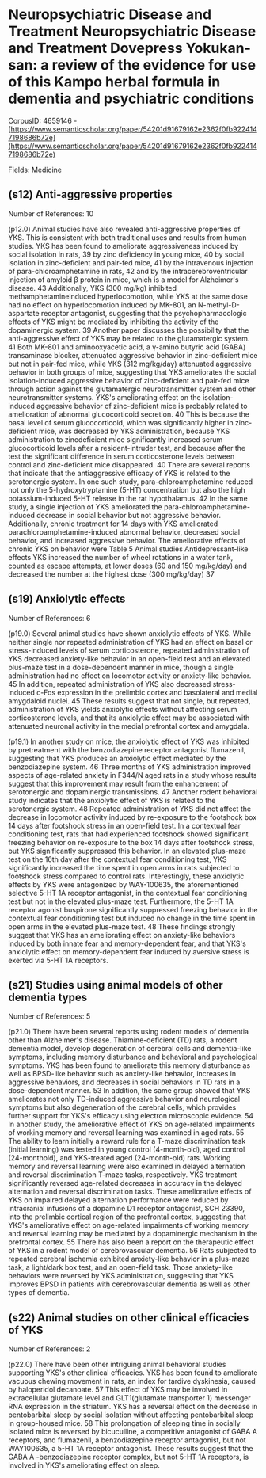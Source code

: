 # Neuropsychiatric Disease and Treatment Neuropsychiatric Disease and Treatment Dovepress Yokukan-san: a review of the evidence for use of this Kampo herbal formula in dementia and psychiatric conditions

CorpusID: 4659146 - [https://www.semanticscholar.org/paper/54201d91679162e2362f0fb9224147198686b72e](https://www.semanticscholar.org/paper/54201d91679162e2362f0fb9224147198686b72e)

Fields: Medicine

## (s12) Anti-aggressive properties
Number of References: 10

(p12.0) Animal studies have also revealed anti-aggressive properties of YKS. This is consistent with both traditional uses and results from human studies. YKS has been found to ameliorate aggressiveness induced by social isolation in rats, 39 by zinc deficiency in young mice, 40 by social isolation in zinc-deficient and pair-fed mice, 41 by the intravenous injection of para-chloroamphetamine in rats, 42 and by the intracerebroventricular injection of amyloid β protein in mice, which is a model for Alzheimer's disease. 43 Additionally, YKS (300 mg/kg) inhibited methamphetamineinduced hyperlocomotion, while YKS at the same dose had no effect on hyperlocomotion induced by MK-801, an N-methyl-D-aspartate receptor antagonist, suggesting that the psychopharmacologic effects of YKS might be mediated by inhibiting the activity of the dopaminergic system. 39 Another paper discusses the possibility that the anti-aggressive effect of YKS may be related to the glutamatergic system. 41 Both MK-801 and aminooxyacetic acid, a γ-amino butyric acid (GABA) transaminase blocker, attenuated aggressive behavior in zinc-deficient mice but not in pair-fed mice, while YKS (312 mg/kg/day) attenuated aggressive behavior in both groups of mice, suggesting that YKS ameliorates the social isolation-induced aggressive behavior of zinc-deficient and pair-fed mice through action against the glutamatergic neurotransmitter system and other neurotransmitter systems. YKS's ameliorating effect on the isolation-induced aggressive behavior of zinc-deficient mice is probably related to amelioration of abnormal glucocorticoid secretion. 40 This is because the basal level of serum glucocorticoid, which was significantly higher in zinc-deficient mice, was decreased by YKS administration, because YKS administration to zincdeficient mice significantly increased serum glucocorticoid levels after a resident-intruder test, and because after the test the significant difference in serum corticosterone levels between control and zinc-deficient mice disappeared. 40 There are several reports that indicate that the antiaggressive efficacy of YKS is related to the serotonergic system. In one such study, para-chloroamphetamine reduced not only the 5-hydroxytryptamine (5-HT) concentration but also the high potassium-induced 5-HT release in the rat hypothalamus. 42 In the same study, a single injection of YKS ameliorated the para-chloroamphetamine-induced decrease in social behavior but not aggressive behavior. Additionally, chronic treatment for 14 days with YKS ameliorated parachloroamphetamine-induced abnormal behavior, decreased social behavior, and increased aggressive behavior. The ameliorative effects of chronic YKS on behavior were Table 5 Animal studies Antidepressant-like effects YKS increased the number of wheel rotations in a water tank, counted as escape attempts, at lower doses (60 and 150 mg/kg/day) and decreased the number at the highest dose (300 mg/kg/day) 37 
## (s19) Anxiolytic effects
Number of References: 6

(p19.0) Several animal studies have shown anxiolytic effects of YKS. While neither single nor repeated administration of YKS had an effect on basal or stress-induced levels of serum corticosterone, repeated administration of YKS decreased anxiety-like behavior in an open-field test and an elevated plus-maze test in a dose-dependent manner in mice, though a single administration had no effect on locomotor activity or anxiety-like behavior. 45 In addition, repeated administration of YKS also decreased stress-induced c-Fos expression in the prelimbic cortex and basolateral and medial amygdaloid nuclei. 45 These results suggest that not single, but repeated, administration of YKS yields anxiolytic effects without affecting serum corticosterone levels, and that its anxiolytic effect may be associated with attenuated neuronal activity in the medial prefrontal cortex and amygdala.

(p19.1) In another study on mice, the anxiolytic effect of YKS was inhibited by pretreatment with the benzodiazepine receptor antagonist flumazenil, suggesting that YKS produces an anxiolytic effect mediated by the benzodiazepine system. 46 Three months of YKS administration improved aspects of age-related anxiety in F344/N aged rats in a study whose results suggest that this improvement may result from the enhancement of serotonergic and dopaminergic transmissions. 47 Another rodent behavioral study indicates that the anxiolytic effect of YKS is related to the serotonergic system. 48 Repeated administration of YKS did not affect the decrease in locomotor activity induced by re-exposure to the footshock box 14 days after footshock stress in an open-field test. In a contextual fear conditioning test, rats that had experienced footshock showed significant freezing behavior on re-exposure to the box 14 days after footshock stress, but YKS significantly suppressed this behavior. In an elevated plus-maze test on the 16th day after the contextual fear conditioning test, YKS significantly increased the time spent in open arms in rats subjected to footshock stress compared to control rats. Interestingly, these anxiolytic effects by YKS were antagonized by WAY-100635, the aforementioned selective 5-HT 1A receptor antagonist, in the contextual fear conditioning test but not in the elevated plus-maze test. Furthermore, the 5-HT 1A receptor agonist buspirone significantly suppressed freezing behavior in the contextual fear conditioning test but induced no change in the time spent in open arms in the elevated plus-maze test. 48 These findings strongly suggest that YKS has an ameliorating effect on anxiety-like behaviors induced by both innate fear and memory-dependent fear, and that YKS's anxiolytic effect on memory-dependent fear induced by aversive stress is exerted via 5-HT 1A receptors.
## (s21) Studies using animal models of other dementia types
Number of References: 5

(p21.0) There have been several reports using rodent models of dementia other than Alzheimer's disease. Thiamine-deficient (TD) rats, a rodent dementia model, develop degeneration of cerebral cells and dementia-like symptoms, including memory disturbance and behavioral and psychological symptoms. YKS has been found to ameliorate this memory disturbance as well as BPSD-like behavior such as anxiety-like behavior, increases in aggressive behaviors, and decreases in social behaviors in TD rats in a dose-dependent manner. 53 In addition, the same group showed that YKS ameliorates not only TD-induced aggressive behavior and neurological symptoms but also degeneration of the cerebral cells, which provides further support for YKS's efficacy using electron microscopic evidence. 54 In another study, the ameliorative effect of YKS on age-related impairments of working memory and reversal learning was examined in aged rats. 55 The ability to learn initially a reward rule for a T-maze discrimination task (initial learning) was tested in young control (4-month-old), aged control (24-monthold), and YKS-treated aged (24-month-old) rats. Working memory and reversal learning were also examined in delayed alternation and reversal discrimination T-maze tasks, respectively. YKS treatment significantly reversed age-related decreases in accuracy in the delayed alternation and reversal discrimination tasks. These ameliorative effects of YKS on impaired delayed alternation performance were reduced by intracranial infusions of a dopamine D1 receptor antagonist, SCH 23390, into the prelimbic cortical region of the prefrontal cortex, suggesting that YKS's ameliorative effect on age-related impairments of working memory and reversal learning may be mediated by a dopaminergic mechanism in the prefrontal cortex. 55 There has also been a report on the therapeutic effect of YKS in a rodent model of cerebrovascular dementia. 56 Rats subjected to repeated cerebral ischemia exhibited anxiety-like behavior in a plus-maze task, a light/dark box test, and an open-field task. Those anxiety-like behaviors were reversed by YKS administration, suggesting that YKS improves BPSD in patients with cerebrovascular dementia as well as other types of dementia.
## (s22) Animal studies on other clinical efficacies of YKS
Number of References: 2

(p22.0) There have been other intriguing animal behavioral studies supporting YKS's other clinical efficacies. YKS has been found to ameliorate vacuous chewing movement in rats, an index for tardive dyskinesia, caused by haloperidol decanoate. 57 This effect of YKS may be involved in extracellular glutamate level and GLT1(glutamate transporter 1) messenger RNA expression in the striatum. YKS has a reversal effect on the decrease in pentobarbital sleep by social isolation without affecting pentobarbital sleep in group-housed mice. 58 This prolongation of sleeping time in socially isolated mice is reversed by bicuculline, a competitive antagonist of GABA A receptors, and flumazenil, a benzodiazepine receptor antagonist, but not WAY100635, a 5-HT 1A receptor antagonist. These results suggest that the GABA A -benzodiazepine receptor complex, but not 5-HT 1A receptors, is involved in YKS's ameliorating effect on sleep.

